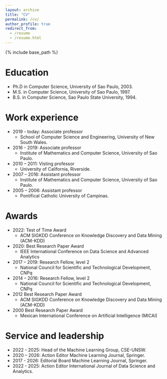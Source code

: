 ```yaml
---
layout: archive
title: "CV"
permalink: /cv/
author_profile: true
redirect_from:
  - /resume
  - /resume.html  
---
```


{% include base_path %}

Education
======
* Ph.D in Computer Science, University of Sao Paulo, 2003.
* M.S. in Computer Science, University of Sao Paulo, 1997.
* B.S. in Computer Science, Sao Paulo State University, 1994.


Work experience
======
* 2019 - today: Associate professor
  * School of Computer Science and Engineering, University of New South Wales.
* 2016 - 2019: Associate professor
  * Institute of Mathematics and Computer Science, University of Sao Paulo.
* 2010 – 2011: Visting professor
  * University of California, Riverside.
* 2007 – 2016: Assistant professor
  * Institute of Mathematics and Computer Science, University of Sao Paulo.
* 2005 – 2006: Assistant professor
  * Pontifical Catholic University of Campinas.


Awards
======
* 2022: Test of Time Award
  * ACM SIGKDD Conference on Knowledge Discovery and Data Mining (ACM-KDD)
* 2020: Best Research Paper Award
  * IEEE International Conference on Data Science and Advanced Analytics
* 2017 – 2019: Research Fellow, level 2
  * National Council for Scientific and Technological Development, CNPq
* 2014 – 2016: Research Fellow, level 2
  * National Council for Scientific and Technological Development, CNPq
* 2012  Best Research Paper Award
  * ACM SIGKDD Conference on Knowledge Discovery and Data Mining (ACM-KDD)
* 2000  Best Research Paper Award
  * Mexican International Conference on Artificial Intelligence (MICAI)

  
Service and leadership
======
* 2022 - 2025: Head of the Machine Learning Group, CSE-UNSW.
* 2020 – 2026: Action Editor Machine Learning Journal, Springer.
* 2017 - 2026: Editorial Board Machine Learning Journal, Springer.
* 2022 - 2025: Action Editor International Journal of Data Science and Analytics.


